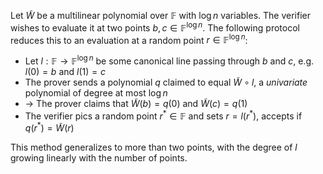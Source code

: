 Let $\widetilde{W}$ be a multilinear polynomial over $\mathbb{F}$ with $\log n$ variables. The verifier wishes to evaluate it at two points $b, c \in \mathbb{F}^{\log n}$. The following protocol reduces this to an evaluation at a random point $r \in \mathbb{F}^{\log n}$:
- Let $l: \mathbb{F} \rightarrow \mathbb{F}^{\log n}$ be some canonical line passing through $b$ and $c$, e.g. $l(0) = b$ and $l(1) = c$
- The prover sends a polynomial $q$ claimed to equal $\tilde{W} \circ l$, a *univariate* polynomial of degree at most $\log n$
- -> The prover claims that $\tilde{W}(b) = q(0)$ and $\tilde{W}(c) = q(1)$
- The verifier pics a random point $r^* \in \mathbb{F}$ and sets $r = l(r^*)$, accepts if $q(r^*) = \tilde{W}(r)$

This method generalizes to more than two points, with the degree of $l$ growing linearly with the number of points.